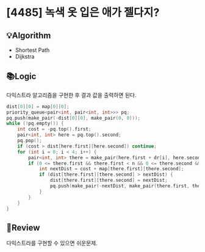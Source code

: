 # [4485] 녹색 옷 입은 애가 젤다지?
## 💡Algorithm
- Shortest Path
- Dijkstra
## 📚Logic
다익스트라 알고리즘을 구현한 후 결과 값을 출력하면 된다.
```c++
dist[0][0] = map[0][0];
priority_queue<pair<int, pair<int, int>>> pq;
pq.push(make_pair(-dist[0][0], make_pair(0, 0)));
while (!pq.empty()) {
    int cost = -pq.top().first;
    pair<int, int> here = pq.top().second;
    pq.pop();
    if (cost > dist[here.first][here.second]) continue;
    for (int i = 0; i < 4; i++) {
        pair<int, int> there = make_pair(here.first + dr[i], here.second + dc[i]);
        if (0 <= there.first && there.first < n && 0 <= there.second && there.second < n) {
            int nextDist = cost + map[there.first][there.second];
            if (dist[there.first][there.second] > nextDist) {
                dist[there.first][there.second] = nextDist;
                pq.push(make_pair(-nextDist, make_pair(there.first, there.second)));
            }
        }
    }
}
```
## 📝Review
다익스트라를 구현할 수 있으면 쉬운문제.
